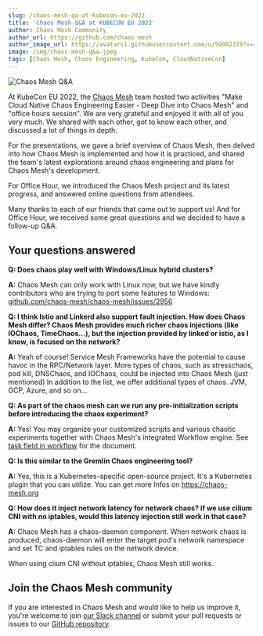```yaml
---
slug: /chaos-mesh-qa-at-kubecon-eu-2022
title: 'Chaos Mesh Q&A at KUBECON EU 2022'
author: Chaos Mesh Community
author_url: https://github.com/chaos-mesh
author_image_url: https://avatars1.githubusercontent.com/u/59082378?v=4
image: /img/chaos-mesh-q&a.jpeg
tags: [Chaos Mesh, Chaos Engineering, KubeCon, CloudNativeCon]
---
```


![Chaos Mesh Q&A](/img/chaos-mesh-q&a.jpeg) 

At KubeCon EU 2022, the [Chaos Mesh](https://chaos-mesh.org/) team hosted two activities "Make Cloud Native Chaos Engineering Easier - Deep Dive into Chaos Mesh" and "office hours session". We are very grateful and enjoyed it with all of you very much. We shared with each other, got to know each other, and discussed a lot of things in depth.

For the presentations, we gave a brief overview of Chaos Mesh, then delved into how Chaos Mesh is implemented and how it is practiced, and shared the team's latest explorations around chaos engineering and plans for Chaos Mesh's development.

For Office Hour, we introduced the Chaos Mesh project and its latest progress, and answered online questions from attendees. 

Many thanks to each of our friends that came out to support us! And for Office Hour, we received some great questions and we decided to have a follow-up Q&A.


## Your questions answered

**Q: Does chaos play well with Windows/Linux hybrid clusters?** 

**A:** Chaos Mesh can only work with Linux now, but we have kindly contributors who are trying to port some features to Windows: [github.com/chaos-mesh/chaos-mesh/issues/2956](https://github.com/chaos-mesh/chaos-mesh/issues/2956)


**Q: I think Istio and Linkerd also support fault injection. How does Chaos Mesh differ? Chaos Mesh provides much richer chaos injections (like IOChaos, TimeChaos...), but the injection provided by linked or istio, as I know, is focused on the network?**

**A:** Yeah of course! Service Mesh Frameworks have the potential to cause havoc in the RPC/Network layer. More types of chaos, such as stresschaos, pod kill, DNSChaos, and IOChaos, could be injected into Chaos Mesh (just mentioned) In addition to the list, we offer additional types of chaos. JVM, GCP, Azure, and so on...


**Q: As part of the chaos mesh can we run any pre-initialization scripts before introducing the chaos experiment?**

**A:**  Yes! You may organize your customized scripts and various chaotic experiments together with Chaos Mesh's integrated Workflow engine. See [task field in workflow](https://chaos-mesh.org/docs/next/create-chaos-mesh-workflow/#task-field-description) for the document.


**Q: Is this similar to the Gremlin Chaos engineering tool?**

**A:**  Yes, this is a Kubernetes-specific open-source project. It's a Kubernetes plugin that you can utilize. You can get more Infos on https://chaos-mesh.org


**Q: How does it inject network latency for network chaos? if we use cilium CNI with no iptables, would this latency injection still work in that case?**

**A:**  Chaos Mesh has a chaos-daemon component. When network chaos is produced, chaos-daemon will enter the target pod's network namespace and set TC and iptables rules on the network device.

When using clium CNI without iptables, Chaos Mesh still works.


## Join the Chaos Mesh community

If you are interested in Chaos Mesh and would like to help us improve it, you're welcome to join [our Slack channel](https://slack.cncf.io/) or submit your pull requests or issues to our [GitHub repository](https://github.com/chaos-mesh/chaos-mesh).